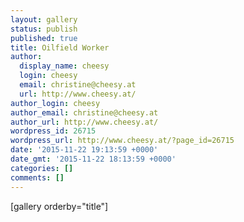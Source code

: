 ```yaml
---
layout: gallery
status: publish
published: true
title: Oilfield Worker
author:
  display_name: cheesy
  login: cheesy
  email: christine@cheesy.at
  url: http://www.cheesy.at/
author_login: cheesy
author_email: christine@cheesy.at
author_url: http://www.cheesy.at/
wordpress_id: 26715
wordpress_url: http://www.cheesy.at/?page_id=26715
date: '2015-11-22 19:13:59 +0000'
date_gmt: '2015-11-22 18:13:59 +0000'
categories: []
comments: []
---
```

[gallery orderby="title"]
